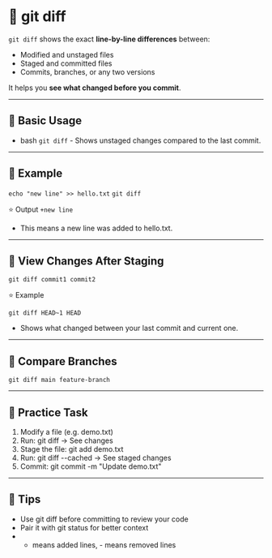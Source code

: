 # 🧾 git diff

`git diff` shows the exact **line-by-line differences** between:
- Modified and unstaged files
- Staged and committed files
- Commits, branches, or any two versions

It helps you **see what changed before you commit**.

---

## 🔹 Basic Usage

- bash
`git diff` - Shows unstaged changes compared to the last commit.


---

## 🔹 Example

`echo "new line" >> hello.txt`
`git diff`

⭐ Output
`+new line`

- This means a new line was added to hello.txt.
  
---

## 🔹 View Changes After Staging

`git diff commit1 commit2`

⭐ Example 

`git diff HEAD~1 HEAD`
- Shows what changed between your last commit and current one.
  
---

## 🔹 Compare Branches

`git diff main feature-branch`

---

## 🧪 Practice Task

1. Modify a file (e.g. demo.txt)
2. Run: git diff → See changes
3. Stage the file: git add demo.txt
4. Run: git diff --cached → See staged changes
5. Commit: git commit -m "Update demo.txt"

---

## 🧠 Tips
- Use git diff before committing to review your code
- Pair it with git status for better context
- + means added lines, - means removed lines
 






